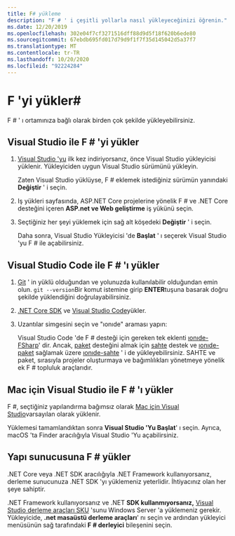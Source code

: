 ```yaml
---
title: F# yükleme
description: "F # ' i çeşitli yollarla nasıl yükleyeceğinizi öğrenin."
ms.date: 12/20/2019
ms.openlocfilehash: 302e04f7cf3271516dff88d9d5f18f620b6ede80
ms.sourcegitcommit: 67ebdb695fd017d79d9f1f7f35d145042d5a37f7
ms.translationtype: MT
ms.contentlocale: tr-TR
ms.lasthandoff: 10/20/2020
ms.locfileid: "92224284"
---
```

# <a name="install-f"></a>F 'yi yükler\#

F # ' ı ortamınıza bağlı olarak birden çok şekilde yükleyebilirsiniz.

## <a name="install-f-with-visual-studio"></a>Visual Studio ile F # 'yi yükler

1. [Visual Studio 'yu](https://visualstudio.microsoft.com/downloads/?utm_medium=microsoft&utm_source=docs.microsoft.com&utm_campaign=inline+link&utm_content=download+vs2019) ilk kez indiriyorsanız, önce Visual Studio yükleyicisi yüklenir. Yükleyiciden uygun Visual Studio sürümünü yükleyin.

   Zaten Visual Studio yüklüyse, F # eklemek istediğiniz sürümün yanındaki **Değiştir** ' i seçin.

2. Iş yükleri sayfasında, ASP.NET Core projelerine yönelik F # ve .NET Core desteğini içeren **ASP.net ve Web geliştirme** iş yükünü seçin.

3. Seçtiğiniz her şeyi yüklemek için sağ alt köşedeki **Değiştir** ' i seçin.

   Daha sonra, Visual Studio Yükleyicisi 'de **Başlat** ' ı seçerek Visual Studio 'yu F # ile açabilirsiniz.

## <a name="install-f-with-visual-studio-code"></a>Visual Studio Code ile F # 'ı yükler

1. [Git](https://git-scm.com/download) ' in yüklü olduğundan ve yolunuzda kullanılabilir olduğundan emin olun. `git --version`Bir komut istemine girip **ENTER**tuşuna basarak doğru şekilde yüklendiğini doğrulayabilirsiniz.

2. [.NET Core SDK](https://dotnet.microsoft.com/download) ve [Visual Studio Code](https://code.visualstudio.com)yükler.

3. Uzantılar simgesini seçin ve "ıonıde" araması yapın:

   Visual Studio Code 'de F # desteği için gereken tek eklenti [ıonıde-FSharp](https://marketplace.visualstudio.com/items?itemName=Ionide.Ionide-fsharp)' dir. Ancak, [paket](https://fsprojects.github.io/Paket/) desteğini almak için [sahte](https://fake.build/) destek ve [ıonıde-paket](https://marketplace.visualstudio.com/items?itemName=Ionide.Ionide-Paket) sağlamak üzere [ıonıde-sahte](https://marketplace.visualstudio.com/items?itemName=Ionide.Ionide-FAKE) ' i de yükleyebilirsiniz. SAHTE ve paket, sırasıyla projeler oluşturmaya ve bağımlılıkları yönetmeye yönelik ek F # topluluk araçlarıdır.

## <a name="install-f-with-visual-studio-for-mac"></a>Mac için Visual Studio ile F # 'ı yükler

F #, seçtiğiniz yapılandırma bağımsız olarak [Mac için Visual Studio](https://visualstudio.microsoft.com/vs/mac/?utm_medium=microsoft&utm_source=docs.microsoft.com&utm_campaign=inline+link)varsayılan olarak yüklenir.

Yüklemesi tamamlandıktan sonra **Visual Studio 'Yu Başlat**' ı seçin. Ayrıca, macOS 'ta Finder aracılığıyla Visual Studio 'Yu açabilirsiniz.

## <a name="install-f-on-a-build-server"></a>Yapı sunucusuna F # yükler

.NET Core veya .NET SDK aracılığıyla .NET Framework kullanıyorsanız, derleme sunucunuza .NET SDK 'yı yüklemeniz yeterlidir. İhtiyacınız olan her şeye sahiptir.

.NET Framework kullanıyorsanız ve .NET **SDK kullanmıyorsanız,** [Visual Studio derleme araçları SKU](https://visualstudio.microsoft.com/thank-you-downloading-visual-studio/?sku=BuildTools&rel=16) 'sunu Windows Server 'a yüklemeniz gerekir. Yükleyicide, **.net masaüstü derleme araçları**' nı seçin ve ardından yükleyici menüsünün sağ tarafındaki **F # derleyici** bileşenini seçin.

